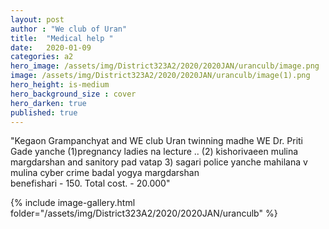 ```yaml
---
layout: post
author : "We club of Uran"
title:  "Medical help "
date:   2020-01-09
categories: a2
hero_image: /assets/img/District323A2/2020/2020JAN/uranculb/image.png
image: /assets/img/District323A2/2020/2020JAN/uranculb/image(1).png
hero_height: is-medium
hero_background_size : cover
hero_darken: true
published: true
---
```


"Kegaon Grampanchyat and WE club Uran twinning madhe WE Dr. Priti Gade yanche (1)pregnancy ladies na lecture .. (2) kishorivaeen mulina margdarshan and sanitory pad vatap 3) sagari police yanche mahilana v mulina cyber crime badal yogya margdarshan                       
benefishari  - 150.
Total cost. - 20.000"

{% include image-gallery.html folder="/assets/img/District323A2/2020/2020JAN/uranculb" %}